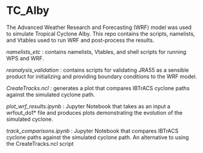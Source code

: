 # TC_Alby

The Advanced Weather Research and Forecasting (WRF) model was used to simulate Tropical Cyclone Alby. This repo contains the scripts, namelists, and Vtables used to run WRF and post-process the results.  

_namelists_etc_ : contains namelists, Vtables, and shell scripts for running WPS and WRF.

_reanalysis_validation_ : contains scripts for validating JRA55 as a sensible product for initializing and providing boundary conditions                           to the WRF model.

_CreateTracks.ncl_ : generates a plot that compares IBTrACS cyclone paths against the simulated cyclone path.

_plot_wrf_results.ipynb_ :  Jupyter Notebook that takes as an input a wrfout_do1* file and produces plots demonstrating the evolution of the                           simulated cyclone. 

_track_comparisons.ipynb_ : Jupyter Notebook that compares IBTrACS cyclone paths against the simulated cyclone path. An alternative to using                           the CreateTracks.ncl script
